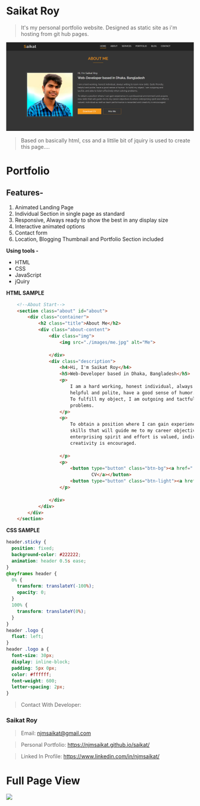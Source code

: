 # Saikat Roy
> It's my personal portfolio website. Designed as static site as i'm hosting from git hub pages.

![](images/thumbnail.PNG)

> Based on basically html, css and a littile bit of jquiry is used to create this page....

# Portfolio

## Features-

1. Animated Landing Page
2. Individual Section in single page as standard
3. Responsive, Always ready to show the best in any display size
4. Interactive animated options
5. Contact form
6. Location, Blogging Thumbnail and Portfolio Section included

**Using tools -**

- HTML
- CSS
- JavaScript
- jQuiry

**HTML SAMPLE**

```HTML
    <!--About Start-->
    <section class="about" id="about">
        <div class="container">
            <h2 class="title">About Me</h2>
            <div class="about-content">
                <div class="img">
                    <img src="./images/me.jpg" alt="Me">

                </div>
                <div class="description">
                    <h4>Hi, I'm Saikat Roy</h4>
                    <h5>Web-Developer based in Dhaka, Bangladesh</h5>
                    <p>
                        I am a hard working, honest individual, always willing to learn new skills. Quite friendly,
                        helpful and polite, have a good sense of humor.
                        To fulfill my object, I am outgoing and tactful, and able to listen effectively when solving
                        problems.
                    </p>
                    <p>
                        To obtain a position where I can gain experience in a professional environment and acquire new
                        skills that will guide me to my career objectives & where
                        enterprising spirit and effort is valued, individual as well as team performance is rewarded and
                        creativity is encouraged.

                    </p>
                    <p>
                        <button type="button" class="btn-bg"><a href="./resume/CV-Saikat_Roy.pdf" download>Download
                                CV</a></button>
                        <button type="button" class="btn-light"><a href="#contact">Hire Me</a></button>
                    </p>

                </div>
            </div>
        </div>
    </section>
```

**CSS SAMPLE**

```CSS
header.sticky {
  position: fixed;
  background-color: #222222;
  animation: header 0.5s ease;
}
@keyframes header {
  0% {
    transform: translateY(-100%);
    opacity: 0;
  }
  100% {
    transform: translateY(0%);
  }
}
header .logo {
  float: left;
}
header .logo a {
  font-size: 30px;
  display: inline-block;
  padding: 5px 0px;
  color: #ffffff;
  font-weight: 600;
  letter-spacing: 2px;
}

```

> Contact With Developer:

### Saikat Roy

> Email: njmsaikat@gmail.com

> Personal Portfolio: https://njmsaikat.github.io/saikat/

> Linked In Profile: https://www.linkedin.com/in/njmsaikat/

# Full Page View

![](images/fullpage.png)
